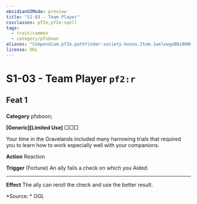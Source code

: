 ```yaml
---
obsidianUIMode: preview
title: "S1-03 - Team Player"
cssclasses: pf2e,pf2e-spell
tags:
  - trait/common
  - category/pfsboon
aliases: "Compendium.pf2e.pathfinder-society-boons.Item.1welewgoB0z86Nms"
license: OGL
---
```

# S1-03 - Team Player `pf2:r`
## Feat 1
### 

**Category** pfsboon; 




**\[Generic\]\[Limited Use\]** □□□

Your time in the Gravelands included many harrowing trials that required you to learn how to work especially well with your companions.

**Action** Reaction

**Trigger** (Fortune) An ally fails a check on which you Aided.

* * *

**Effect** The ally can reroll the check and use the better result.

*Source: *
*OGL*